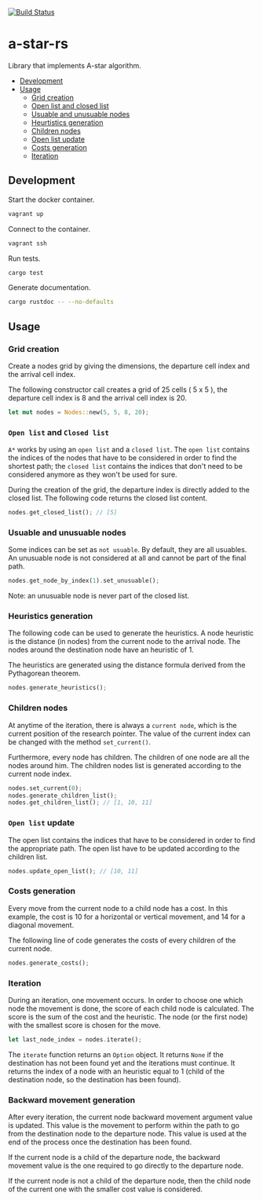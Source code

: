 [![Build Status](https://travis-ci.org/jean553/a-star-rs.svg?branch=master)](https://travis-ci.org/jean553/a-star-rs)

# a-star-rs

Library that implements A-star algorithm.

- [Development](#development)
- [Usage](#usage)
    * [Grid creation](#grid-creation)
    * [Open list and closed list](#open-list-and-closed-list)
    * [Usuable and unusuable nodes](#usuable-and-unusuable-nodes)
    * [Heurtistics generation](#heuristics-generation)
    * [Children nodes](#children-nodes)
    * [Open list update](#open-list-update)
    * [Costs generation](#costs-generation)
    * [Iteration](#iteration)

## Development

Start the docker container.

```bash
vagrant up
```

Connect to the container.

```bash
vagrant ssh
```

Run tests.

```bash
cargo test
```

Generate documentation.

```bash
cargo rustdoc -- --no-defaults
```

## Usage

### Grid creation

Create a nodes grid by giving the dimensions, the departure cell index
and the arrival cell index.

The following constructor call creates a grid of 25 cells ( 5 x 5 ),
the departure cell index is 8 and the arrival cell index is 20.

```rust
let mut nodes = Nodes::new(5, 5, 8, 20);
```

### `Open list` and `Closed list`

`A*` works by using an `open list` and a `closed list`. The `open list`
contains the indices of the nodes that have to be considered
in order to find the shortest path; the `closed list` contains
the indices that don't need to be considered anymore as they won't be used
for sure.

During the creation of the grid, the departure index is directly
added to the closed list. The following code returns the closed list content.

```rust
nodes.get_closed_list(); // [5]
```

### Usuable and unusuable nodes

Some indices can be set as `not usuable`. By default, they are all usuables.
An unusuable node is not considered at all and
cannot be part of the final path.

```rust
nodes.get_node_by_index(1).set_unusuable();
```

Note: an unusuable node is never part of the closed list.

### Heuristics generation

The following code can be used to generate the heuristics. A node heuristic
is the distance (in nodes) from the current node to the arrival node.
The nodes around the destination node have an heuristic of 1.

The heuristics are generated using the distance formula
derived from the Pythagorean theorem.

```rust
nodes.generate_heuristics();
```

### Children nodes

At anytime of the iteration, there is always a `current node`,
which is the current position of the research pointer.
The value of the current index can be changed with the method
`set_current()`.

Furthermore, every node has children. The children of one node
are all the nodes around him. The children nodes list is generated
according to the current node index.

```rust
nodes.set_current(0);
nodes.generate_children_list();
nodes.get_children_list(); // [1, 10, 11]
```

### `Open list` update

The open list contains the indices that have to be considered in order
to find the appropriate path. The open list have to be updated according
to the children list.

```rust
nodes.update_open_list(); // [10, 11]
```

### Costs generation

Every move from the current node to a child node has a cost.
In this example, the cost is 10 for a horizontal or vertical movement,
and 14 for a diagonal movement.

The following line of code generates the costs of every children
of the current node.

```rust
nodes.generate_costs();
```

### Iteration

During an iteration, one movement occurs. In order to choose one which node
the movement is done, the score of each child node is calculated.
The score is the sum of the cost and the heuristic.
The node (or the first node) with the smallest score is chosen for the move.

```rust
let last_node_index = nodes.iterate();
```

The `iterate` function returns an `Option` object.
It returns `None` if the destination has not been found yet
and the iterations must continue.
It returns the index of a node with an heuristic equal to 1
(child of the destination node, so the destination has been found).

### Backward movement generation

After every iteration, the current node backward movement argument value
is updated. This value is the movement to perform within the path
to go from the destination node to the departure node. This value is used
at the end of the process once the destination has been found.

If the current node is a child of the departure node, the backward movement
value is the one required to go directly to the departure node.

If the current node is not a child of the departure node,
then the child node of the current one with the smaller cost value
is considered.

